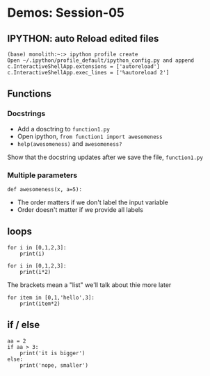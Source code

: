 
# Demos: Session-05

## IPYTHON: auto Reload edited files

	(base) monolith:~:> ipython profile create
	Open ~/.ipython/profile_default/ipython_config.py and append
	c.InteractiveShellApp.extensions = ['autoreload']     
	c.InteractiveShellApp.exec_lines = ['%autoreload 2']

## Functions
### Docstrings
- Add a dosctring to `function1.py`
- Open ipython, `from function1 import awesomeness`
- `help(awesomeness)` and `awesomeness?` 

Show that the docstring updates after we save the file, `function1.py`

### Multiple parameters
`def awesomeness(x, a=5):`

- The order matters if we don't label the input variable
- Order doesn't matter if we provide all labels

## loops 
	for i in [0,1,2,3]:
		print(i)

	for i in [0,1,2,3]:
		print(i*2)

The brackets mean a "list" we'll talk about thie more later  

	for item in [0,1,'hello',3]:
		print(item*2)


## if / else
	aa = 2
	if aa > 3:
		print('it is bigger')
	else:
		print('nope, smaller')




